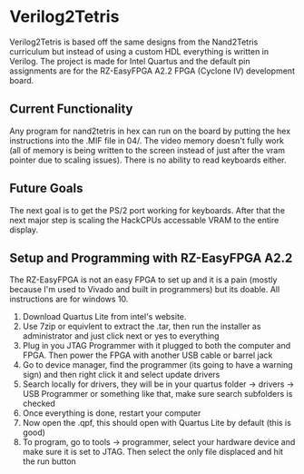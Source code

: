 # Verilog2Tetris
Verilog2Tetris is based off the same designs from the Nand2Tetris curriculum but instead of using a custom HDL everything is written in Verilog. The project is made for Intel Quartus and the default pin assignments are for the RZ-EasyFPGA A2.2 FPGA (Cyclone IV) development board.

## Current Functionality
Any program for nand2tetris in hex can run on the board by putting the hex instructions into the .MIF file in 04/. The video memory doesn't fully work (all of memory is being written to the screen instead of just after the vram pointer due to scaling issues). There is no ability to read keyboards either.

## Future Goals
The next goal is to get the PS/2 port working for keyboards. After that the next major step is scaling the HackCPUs accessable VRAM to the entire display.

## Setup and Programming with RZ-EasyFPGA A2.2
The RZ-EasyFPGA is not an easy FPGA to set up and it is a pain (mostly because I'm used to Vivado and built in programmers) but its doable. All instructions are for windows 10.
1. Download Quartus Lite from intel's website.
2. Use 7zip or equivlent to extract the .tar, then run the installer as administrator and just click next or yes to everything
3. Plug in you JTAG Programmer with it plugged to both the computer and FPGA. Then power the FPGA with another USB cable or barrel jack
4. Go to device manager, find the programmer (its going to have a warning sign) and then right click it and select update drivers
5. Search locally for drivers, they will be in your quartus folder -> drivers -> USB Programmer or something like that, make sure search subfolders is checked
6. Once everything is done, restart your computer
7. Now open the .qpf, this should open with Quartus Lite by default (this is good)
8. To program, go to tools -> programmer, select your hardware device and make sure it is set to JTAG. Then select the only file displaced and hit the run button 
